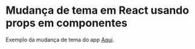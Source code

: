 # Mudança de tema em React usando props em componentes

Exemplo da mudança de tema do app [Aqui](https://danilocaneschi.github.io/poswebmobile-componentes-temas).